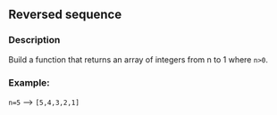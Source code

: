 ## Reversed sequence

### Description

Build a function that returns an array of integers from n to 1 where `n>0`.

### Example: 

`n=5` --> `[5,4,3,2,1]`